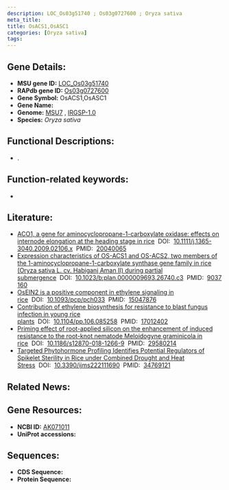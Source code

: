 ```yaml
---
description: LOC_Os03g51740 ; Os03g0727600 ; Oryza sativa
meta_title:
title: OsACS1,OsASC1
categories: [Oryza sativa]
tags: 
---
```


## Gene Details:
- **MSU gene ID:** [LOC_Os03g51740](http://rice.uga.edu/cgi-bin/ORF_infopage.cgi?orf=LOC_Os03g51740)  
- **RAPdb gene ID:** [Os03g0727600](https://rapdb.dna.affrc.go.jp/locus/?name=Os03g0727600)  
- **Gene Symbol:** OsACS1,OsASC1
- **Gene Name:**
- **Genome:**  [MSU7](http://rice.uga.edu/)&nbsp;,&nbsp;[IRGSP-1.0](https://rapdb.dna.affrc.go.jp/download/irgsp1.html)
- **Species:** *Oryza sativa*

## Functional Descriptions:
   - .

## Function-related keywords:
   - [](/tags//)

## Literature:
   - [ACO1, a gene for aminocyclopropane-1-carboxylate oxidase: effects on internode elongation at the heading stage in rice](https://www.doi.org/10.1111/j.1365-3040.2009.02106.x)&nbsp;&nbsp;DOI:&nbsp;&nbsp;[10.1111/j.1365-3040.2009.02106.x](https://www.doi.org/10.1111/j.1365-3040.2009.02106.x)&nbsp;&nbsp;PMID:&nbsp;&nbsp;[20040065](https://pubmed.ncbi.nlm.nih.gov/20040065/)
   - [Expression characteristics of OS-ACS1 and OS-ACS2, two members of the 1-aminocyclopropane-1-carboxylate synthase gene family in rice (Oryza sativa L. cv. Habiganj Aman II) during partial submergence](https://www.doi.org/10.1023/b:plan.0000009693.26740.c3)&nbsp;&nbsp;DOI:&nbsp;&nbsp;[10.1023/b:plan.0000009693.26740.c3](https://www.doi.org/10.1023/b:plan.0000009693.26740.c3)&nbsp;&nbsp;PMID:&nbsp;&nbsp;[9037160](https://pubmed.ncbi.nlm.nih.gov/9037160/)
   - [OsEIN2 is a positive component in ethylene signaling in rice](https://www.doi.org/10.1093/pcp/pch033)&nbsp;&nbsp;DOI:&nbsp;&nbsp;[10.1093/pcp/pch033](https://www.doi.org/10.1093/pcp/pch033)&nbsp;&nbsp;PMID:&nbsp;&nbsp;[15047876](https://pubmed.ncbi.nlm.nih.gov/15047876/)
   - [Contribution of ethylene biosynthesis for resistance to blast fungus infection in young rice plants](https://www.doi.org/10.1104/pp.106.085258)&nbsp;&nbsp;DOI:&nbsp;&nbsp;[10.1104/pp.106.085258](https://www.doi.org/10.1104/pp.106.085258)&nbsp;&nbsp;PMID:&nbsp;&nbsp;[17012402](https://pubmed.ncbi.nlm.nih.gov/17012402/)
   - [Priming effect of root-applied silicon on the enhancement of induced resistance to the root-knot nematode Meloidogyne graminicola in rice](https://www.doi.org/10.1186/s12870-018-1266-9)&nbsp;&nbsp;DOI:&nbsp;&nbsp;[10.1186/s12870-018-1266-9](https://www.doi.org/10.1186/s12870-018-1266-9)&nbsp;&nbsp;PMID:&nbsp;&nbsp;[29580214](https://pubmed.ncbi.nlm.nih.gov/29580214/)
   - [Targeted Phytohormone Profiling Identifies Potential Regulators of Spikelet Sterility in Rice under Combined Drought and Heat Stress](https://www.doi.org/10.3390/ijms222111690)&nbsp;&nbsp;DOI:&nbsp;&nbsp;[10.3390/ijms222111690](https://www.doi.org/10.3390/ijms222111690)&nbsp;&nbsp;PMID:&nbsp;&nbsp;[34769121](https://pubmed.ncbi.nlm.nih.gov/34769121/)

## Related News:

## Gene Resources:
- **NCBI ID:**  [AK071011](http://www.ncbi.nlm.nih.gov/nuccore/AK071011)
- **UniProt accessions:** [](https://www.uniprot.org/uniprotkb//entry)

## Sequences:
- **CDS Sequence:**
- **Protein Sequence:**
